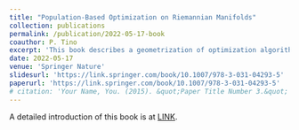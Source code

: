 ```yaml
---
title: "Population-Based Optimization on Riemannian Manifolds"
collection: publications
permalink: /publication/2022-05-17-book
coauthor: P. Tino
excerpt: 'This book describes a geometrization of optimization algorithms. Please refer to the Books tab.'
date: 2022-05-17
venue: 'Springer Nature'
slidesurl: 'https://link.springer.com/book/10.1007/978-3-031-04293-5'
paperurl: 'https://link.springer.com/book/10.1007/978-3-031-04293-5'
# citation: 'Your Name, You. (2015). &quot;Paper Title Number 3.&quot; <i>Journal 1</i>. 1(3).'
---
```


A detailed introduction of this book is at [LINK](https://rsimonfong.github.io/books/).